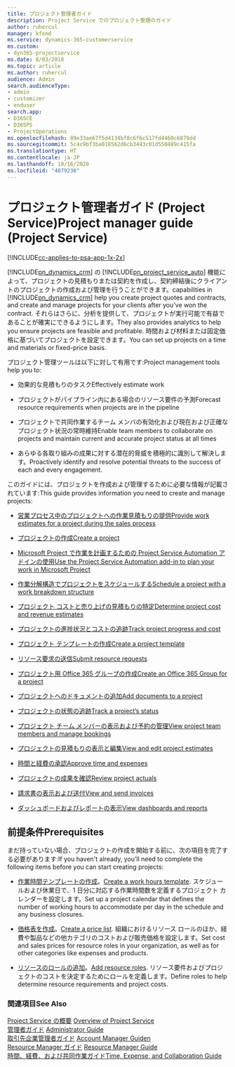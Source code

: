 ```yaml
---
title: プロジェクト管理者ガイド
description: Project Service でのプロジェクト管理のガイド
author: ruhercul
manager: kfend
ms.service: dynamics-365-customerservice
ms.custom:
- dyn365-projectservice
ms.date: 8/03/2018
ms.topic: article
ms.author: ruhercul
audience: Admin
search.audienceType:
- admin
- customizer
- enduser
search.app:
- D365CE
- D365PS
- ProjectOperations
ms.openlocfilehash: 89e33ae67f5d4134bf8c6f6c517fd4460c6879dd
ms.sourcegitcommit: 5c4c9bf3ba018562d6cb3443c01d550489c415fa
ms.translationtype: HT
ms.contentlocale: ja-JP
ms.lasthandoff: 10/16/2020
ms.locfileid: "4079238"
---
```

# <a name="project-manager-guide-project-service"></a><span data-ttu-id="ab0a2-103">プロジェクト管理者ガイド (Project Service)</span><span class="sxs-lookup"><span data-stu-id="ab0a2-103">Project manager guide (Project Service)</span></span>

[!INCLUDE[cc-applies-to-psa-app-1x-2x](../includes/cc-applies-to-psa-app-1x-2x.md)]

[!INCLUDE[pn_dynamics_crm](../includes/pn-dynamics-crm.md)] <span data-ttu-id="ab0a2-104">の [!INCLUDE[pn_project_service_auto](../includes/pn-project-service-auto.md)] 機能によって、プロジェクトの見積もりまたは契約を作成し、契約締結後にクライアントのプロジェクトの作成および管理を行うことができます。</span><span class="sxs-lookup"><span data-stu-id="ab0a2-104">capabilities in [!INCLUDE[pn_dynamics_crm](../includes/pn-dynamics-crm.md)] help you create project quotes and contracts, and create and manage projects for your clients after you’ve won the contract.</span></span> <span data-ttu-id="ab0a2-105">それらはさらに、分析を提供して、プロジェクトが実行可能で有益であることが確実にできるようにします。</span><span class="sxs-lookup"><span data-stu-id="ab0a2-105">They also provides analytics to help you ensure projects are feasible and profitable.</span></span> <span data-ttu-id="ab0a2-106">時間および材料または固定価格に基づいてプロジェクトを設定できます。</span><span class="sxs-lookup"><span data-stu-id="ab0a2-106">You can set up projects on a time and materials or fixed-price basis.</span></span>  
  
 <span data-ttu-id="ab0a2-107">プロジェクト管理ツールは以下に対して有用です:</span><span class="sxs-lookup"><span data-stu-id="ab0a2-107">Project management tools help you to:</span></span>  
  
-   <span data-ttu-id="ab0a2-108">効果的な見積もりのタスク</span><span class="sxs-lookup"><span data-stu-id="ab0a2-108">Effectively estimate work</span></span>  
  
-   <span data-ttu-id="ab0a2-109">プロジェクトがパイプライン内にある場合のリソース要件の予測</span><span class="sxs-lookup"><span data-stu-id="ab0a2-109">Forecast resource requirements when projects are in the pipeline</span></span>  
  
-   <span data-ttu-id="ab0a2-110">プロジェクトで共同作業するチーム メンバの有効化および現在および正確なプロジェクト状況の常時維持</span><span class="sxs-lookup"><span data-stu-id="ab0a2-110">Enable team members to collaborate on projects and maintain current and accurate project status at all times</span></span>  
  
-   <span data-ttu-id="ab0a2-111">あらゆる各取り組みの成果に対する潜在的脅威を積極的に識別して解決します。</span><span class="sxs-lookup"><span data-stu-id="ab0a2-111">Proactively identify and resolve potential threats to the success of each and every engagement.</span></span>  
  
<span data-ttu-id="ab0a2-112">このガイドには、プロジェクトを作成および管理するために必要な情報が記載されています:</span><span class="sxs-lookup"><span data-stu-id="ab0a2-112">This guide provides information you need to create and manage projects:</span></span>  
  
-   [<span data-ttu-id="ab0a2-113">営業プロセス中のプロジェクトへの作業見積もりの提供</span><span class="sxs-lookup"><span data-stu-id="ab0a2-113">Provide work estimates for a project during the sales process</span></span>](../psa/provide-estimates-project-during-sales-process.md)  
  
-   [<span data-ttu-id="ab0a2-114">プロジェクトの作成</span><span class="sxs-lookup"><span data-stu-id="ab0a2-114">Create a project</span></span>](../psa/create-project.md)  
  
-   [<span data-ttu-id="ab0a2-115">Microsoft Project で作業を計画するための Project Service Automation アドインの使用</span><span class="sxs-lookup"><span data-stu-id="ab0a2-115">Use the Project Service Automation add-in to plan your work in Microsoft Project</span></span>](../psa/add-plan-work-microsoft-project.md)  
  
-   [<span data-ttu-id="ab0a2-116">作業分解構造でプロジェクトをスケジュールする</span><span class="sxs-lookup"><span data-stu-id="ab0a2-116">Schedule a project with a work breakdown structure</span></span>](../psa/schedule-project-work-breakdown-structure.md)  
  
-   [<span data-ttu-id="ab0a2-117">プロジェクト コストと売り上げの見積もりの特定</span><span class="sxs-lookup"><span data-stu-id="ab0a2-117">Determine project cost and revenue estimates</span></span>](../psa/determine-project-cost-revenue-estimates.md)  
  
-   [<span data-ttu-id="ab0a2-118">プロジェクトの進捗状況とコストの追跡</span><span class="sxs-lookup"><span data-stu-id="ab0a2-118">Track project progress and cost</span></span>](../psa/track-project-progress-cost.md)  
  
-   [<span data-ttu-id="ab0a2-119">プロジェクト テンプレートの作成</span><span class="sxs-lookup"><span data-stu-id="ab0a2-119">Create a project template</span></span>](../psa/create-project-template.md)  
  
-   [<span data-ttu-id="ab0a2-120">リソース要求の送信</span><span class="sxs-lookup"><span data-stu-id="ab0a2-120">Submit resource requests</span></span>](../psa/submit-resource-requests.md)  
  
-   [<span data-ttu-id="ab0a2-121">プロジェクト用 Office 365 グループの作成</span><span class="sxs-lookup"><span data-stu-id="ab0a2-121">Create an Office 365 Group for a project</span></span>](../psa/create-office-365-group-project.md)  
  
-   [<span data-ttu-id="ab0a2-122">プロジェクトへのドキュメントの追加</span><span class="sxs-lookup"><span data-stu-id="ab0a2-122">Add documents to a project</span></span>](../psa/add-documents-project.md)  
  
-   [<span data-ttu-id="ab0a2-123">プロジェクトの状態の追跡</span><span class="sxs-lookup"><span data-stu-id="ab0a2-123">Track a project’s status</span></span>](../psa/track-project-status.md)  
  
-   [<span data-ttu-id="ab0a2-124">プロジェクト チーム メンバーの表示および予約の管理</span><span class="sxs-lookup"><span data-stu-id="ab0a2-124">View project team members and manage bookings</span></span>](../psa/view-project-team-members-manage-bookings.md)  
  
-   [<span data-ttu-id="ab0a2-125">プロジェクトの見積もりの表示と編集</span><span class="sxs-lookup"><span data-stu-id="ab0a2-125">View and edit project estimates</span></span>](../psa/view-edit-project-estimates.md)  
  
-   [<span data-ttu-id="ab0a2-126">時間と経費の承認</span><span class="sxs-lookup"><span data-stu-id="ab0a2-126">Approve time and expenses</span></span>](../psa/approve-time-expenses.md)  
  
-   [<span data-ttu-id="ab0a2-127">プロジェクトの成果を確認</span><span class="sxs-lookup"><span data-stu-id="ab0a2-127">Review project actuals</span></span>](../psa/review-project-actuals.md)  
  
-   [<span data-ttu-id="ab0a2-128">請求書の表示および送付</span><span class="sxs-lookup"><span data-stu-id="ab0a2-128">View and send invoices</span></span>](../psa/view-send-invoices.md)  
  
-   [<span data-ttu-id="ab0a2-129">ダッシュボードおよびレポートの表示</span><span class="sxs-lookup"><span data-stu-id="ab0a2-129">View dashboards and reports</span></span>](../psa/view-dashboards-reports.md)  
  
## <a name="prerequisites"></a><span data-ttu-id="ab0a2-130">前提条件</span><span class="sxs-lookup"><span data-stu-id="ab0a2-130">Prerequisites</span></span>  
 <span data-ttu-id="ab0a2-131">まだ持っていない場合、プロジェクトの作成を開始する前に、次の項目を完了する必要があります:</span><span class="sxs-lookup"><span data-stu-id="ab0a2-131">If you haven't already, you’ll need to complete the following items before you can start creating projects:</span></span>  
  
-   <span data-ttu-id="ab0a2-132">[作業時間テンプレートの作成](../psa/create-work-hours-template.md)。</span><span class="sxs-lookup"><span data-stu-id="ab0a2-132">[Create a work hours template](../psa/create-work-hours-template.md).</span></span> <span data-ttu-id="ab0a2-133">スケジュールおよび休業日で、1 日分に対応する作業時間数を定義するプロジェクト カレンダーを設定します。</span><span class="sxs-lookup"><span data-stu-id="ab0a2-133">Set up a project calendar that defines the number of working hours to accommodate per day in the schedule and any business closures.</span></span>  
  
-   <span data-ttu-id="ab0a2-134">[価格表を作成](../psa/create-price-list.md)。</span><span class="sxs-lookup"><span data-stu-id="ab0a2-134">[Create a price list](../psa/create-price-list.md).</span></span> <span data-ttu-id="ab0a2-135">組織におけるリソース ロールのほか、経費や製品などの他カテゴリのコストおよび販売価格を設定します。</span><span class="sxs-lookup"><span data-stu-id="ab0a2-135">Set cost and sales prices for resource roles in your organization, as well as for other categories like expenses and products.</span></span>  
  
-   <span data-ttu-id="ab0a2-136">[リソースのロールの追加](../psa/add-resource-roles.md)。</span><span class="sxs-lookup"><span data-stu-id="ab0a2-136">[Add resource roles](../psa/add-resource-roles.md).</span></span> <span data-ttu-id="ab0a2-137">リソース要件およびプロジェクトのコストを決定するためにロールを定義します。</span><span class="sxs-lookup"><span data-stu-id="ab0a2-137">Define roles to help determine resource requirements and project costs.</span></span>  
  
### <a name="see-also"></a><span data-ttu-id="ab0a2-138">関連項目</span><span class="sxs-lookup"><span data-stu-id="ab0a2-138">See Also</span></span>  
 <span data-ttu-id="ab0a2-139">[Project Service の概要](../psa/overview.md) </span><span class="sxs-lookup"><span data-stu-id="ab0a2-139">[Overview of Project Service](../psa/overview.md) </span></span>  
 <span data-ttu-id="ab0a2-140">[管理者ガイド](../psa/admin-guide.md) </span><span class="sxs-lookup"><span data-stu-id="ab0a2-140">[Administrator Guide](../psa/admin-guide.md) </span></span>  
 <span data-ttu-id="ab0a2-141">[取引先企業管理者ガイド](../psa/account-manager-guide.md) </span><span class="sxs-lookup"><span data-stu-id="ab0a2-141">[Account Manager Guiden](../psa/account-manager-guide.md) </span></span>  
 <span data-ttu-id="ab0a2-142">[Resource Manager ガイド](../psa/resource-manager-guide.md) </span><span class="sxs-lookup"><span data-stu-id="ab0a2-142">[Resource Manager Guide](../psa/resource-manager-guide.md) </span></span>  
 [<span data-ttu-id="ab0a2-143">時間、経費、および共同作業ガイド</span><span class="sxs-lookup"><span data-stu-id="ab0a2-143">Time, Expense, and Collaboration Guide</span></span>](../psa/time-expense-collaboration-guide.md)

